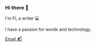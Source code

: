 ### Hi there 👋

I'm Fi, a writer 💻

I have a passion for words and technology.

[Email 📬](mailto:fiquicktech@gmail.com)
